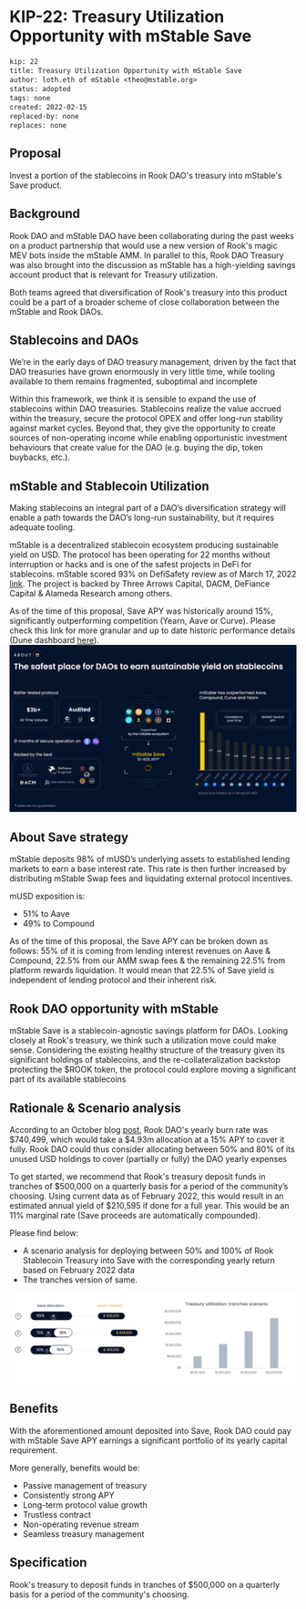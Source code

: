 # KIP-22: Treasury Utilization Opportunity with mStable Save

```
kip: 22
title: Treasury Utilization Opportunity with mStable Save
author: loth.eth of mStable <theo@mstable.org>
status: adopted
tags: none
created: 2022-02-15
replaced-by: none
replaces: none
```

## Proposal

Invest a portion of the stablecoins in Rook DAO's treasury into mStable's Save product. 

## Background

Rook DAO and mStable DAO have been collaborating during the past weeks on a product partnership that would use a new version of Rook's magic MEV bots inside the mStable AMM. In parallel to this, Rook DAO Treasury was also brought into the discussion as mStable has a high-yielding savings account product that is relevant for Treasury utilization.

Both teams agreed that diversification of Rook's treasury into this product could be a part of a broader scheme of close collaboration between the mStable and Rook DAOs.

## Stablecoins and DAOs

We’re in the early days of DAO treasury management, driven by the fact that DAO treasuries have grown enormously in very little time, while tooling available to them remains fragmented, suboptimal and incomplete

Within this framework, we think it is sensible to expand the use of stablecoins within DAO treasuries. Stablecoins realize the value accrued within the treasury, secure the protocol OPEX and offer long-run stability against market cycles. Beyond that, they give the opportunity to create sources of non-operating income while enabling opportunistic investment behaviours that create value for the DAO (e.g. buying the dip, token buybacks, etc.).

## mStable and Stablecoin Utilization

Making stablecoins an integral part of a DAO’s diversification strategy will enable a path towards the DAO’s long-run sustainability, but it requires adequate tooling.

mStable is a decentralized stablecoin ecosystem producing sustainable yield on USD. The protocol has been operating for 22 months without interruption or hacks and is one of the safest projects in DeFi for stablecoins. mStable scored 93% on DefiSafety review as of March 17, 2022 [link](https://www.defisafety.com/pqrs?title=mstable). The project is backed by Three Arrows Capital, DACM, DeFiance Capital & Alameda Research among others.

As of the time of this proposal, Save APY was historically around 15%, significantly outperforming competition (Yearn, Aave or Curve). Please check this link for more granular and up to date historic performance details (Dune dashboard [here](https://dune.com/naddison/mStable-imUSD-returns)). 
![Image1](KIP-22image.jpg)


## About Save strategy

mStable deposits 98% of mUSD’s underlying assets to established lending markets to earn a base interest rate. This rate is then further increased by distributing mStable Swap fees and liquidating external protocol incentives.

mUSD exposition is:

* 51% to Aave
* 49% to Compound

As of the time of this proposal, the Save APY can be broken down as follows: 55% of it is coming from lending interest revenues on Aave & Compound, 22.5% from our AMM swap fees & the remaining 22.5% from platform rewards liquidation. It would mean that 22.5% of Save yield is independent of lending protocol and their inherent risk. 

## Rook DAO opportunity with mStable

mStable Save is a stablecoin-agnostic savings platform for DAOs. Looking closely at Rook's treasury, we think such a utilization move could make sense. Considering the existing healthy structure of the treasury given its significant holdings of stablecoins, and the re-collateralization backstop protecting the $ROOK token, the protocol could explore moving a significant part of its available stablecoins

## Rationale & Scenario analysis

According to an October blog [post](https://blog.rook.fi/financial-update-october-2021/), Rook DAO's yearly burn rate was $740,499, which would take a $4.93m allocation at a 15% APY to cover it fully. Rook DAO could thus consider allocating between 50% and 80% of its unused USD holdings to cover (partially or fully) the DAO yearly expenses

To get started, we recommend that Rook's treasury deposit funds in tranches of $500,000 on a quarterly basis for a period of the community’s choosing. Using current data as of February 2022, this would result in an estimated annual yield of $210,595 if done for a full year. This would be an 11% marginal rate (Save proceeds are automatically compounded). 

Please find below: 

* A scenario analysis for deploying between 50% and 100% of Rook Stablecoin Treasury into Save with the corresponding yearly return based on February 2022 data
* The tranches version of same. 

![image2](KIP-22image2.png)

## Benefits

With the aforementioned amount deposited into Save, Rook DAO could pay with mStable Save APY earnings a significant portfolio of its yearly capital requirement. 

More generally, benefits would be:

* Passive management of treasury
* Consistently strong APY
* Long-term protocol value growth
* Trustless contract
* Non-operating revenue stream
* Seamless treasury management

## Specification

Rook's treasury to deposit funds in tranches of $500,000 on a quarterly basis for a period of the community's choosing. 
